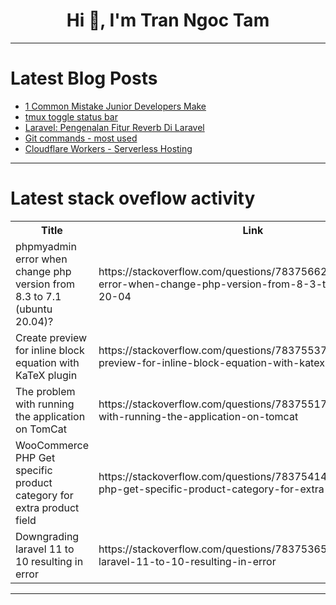 <h1 align="center">Hi 👋, I'm Tran Ngoc Tam</h1>

---

# Latest Blog Posts 
<!-- BLOG-POST-LIST:START -->
- [1 Common Mistake Junior Developers Make](https://dev.to/annoh_karlgusta/1-common-mistake-junior-developers-make-3m7g)
- [tmux toggle status bar](https://dev.to/rahuldhole/tmux-toggle-status-bar-288m)
- [Laravel: Pengenalan Fitur Reverb Di Laravel](https://dev.to/aditiyadwiramadani88/laravel-pengenalan-fitur-reverb-di-laravel-3iic)
- [Git commands - most used](https://dev.to/rahuldhole/git-commands-most-used-56h2)
- [Cloudflare Workers - Serverless Hosting](https://dev.to/rahuldhole/cloudflare-workers-serverless-hosting-1fma)
<!-- BLOG-POST-LIST:END -->

---

# Latest stack oveflow activity
<table>
  <tr><th>Title</th><th>Link</th></tr>
  <!-- STACKOVERFLOW:START --><tr><td>phpmyadmin error when change php version from 8.3 to 7.1 &lpar;ubuntu 20.04&rpar;?</td><td>https://stackoverflow.com/questions/78375662/phpmyadmin-error-when-change-php-version-from-8-3-to-7-1-ubuntu-20-04</td></tr><tr><td>Create preview for inline block equation with KaTeX plugin</td><td>https://stackoverflow.com/questions/78375537/create-preview-for-inline-block-equation-with-katex-plugin</td></tr><tr><td>The problem with running the application on TomCat</td><td>https://stackoverflow.com/questions/78375517/the-problem-with-running-the-application-on-tomcat</td></tr><tr><td>WooCommerce PHP Get specific product category for extra product field</td><td>https://stackoverflow.com/questions/78375414/woocommerce-php-get-specific-product-category-for-extra-product-field</td></tr><tr><td>Downgrading laravel 11 to 10 resulting in error</td><td>https://stackoverflow.com/questions/78375365/downgrading-laravel-11-to-10-resulting-in-error</td></tr><!-- STACKOVERFLOW:END -->
</table>

---


